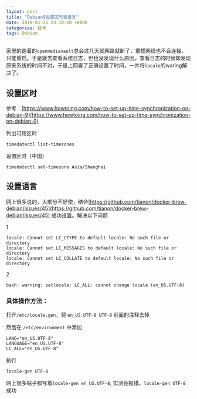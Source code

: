```yaml
---
layout: post
title: "Debian9设置区时和语言"
date: 2019-01-21 23:10:10 +0800
categories: 技术
tags: Debian
---
```


家里的跑着的`openmediavault`总会过几天就网路就断了，重插网线也不会连接，只能重启。于是就去查看系统日志，但也没发现什么原因。查看日志的时候却发现原来系统的时间不对，于是上网查了正确设置了时间，一并将`locale`的waring解决了。



## 设置区时

参考：[https://www.howtoing.com/how-to-set-up-time-synchronization-on-debian-9](https://www.howtoing.com/how-to-set-up-time-synchronization-on-debian-9)

列出可用区时

```
timedatectl list-timezones
```

设置区时（中国）

```
timedatectl set-timezone Asia/Shanghai
```

## 设置语言

网上很多说的，大部分不好使，结合[https://github.com/tianon/docker-brew-debian/issues/45](https://github.com/tianon/docker-brew-debian/issues/45) 成功设置。解决以下问题

1

```
locale: Cannot set LC_CTYPE to default locale: No such file or directory 
locale: Cannot set LC_MESSAGES to default locale: No such file or directory 
locale: Cannot set LC_COLLATE to default locale: No such file or directory
```

2

```
bash: warning: setlocale: LC_ALL: cannot change locale (en_US.UTF-8)
```

### 具体操作方法：

打开`/etc/locale.gen`，将 `en_US.UTF-8 UTF-8` 前面的注释去掉

然后在 `/etc/environment` 中添加

```
LANG="en_US.UTF-8"
LANGUAGE="en_US.UTF-8"
LC_ALL="en_US.UTF-8"
```

执行

```shell
locale-gen UTF-8
```

网上很多帖子都写着`locale-gen en_US.UTF-8`, 实测会报错。`locale-gen UTF-8` 成功

